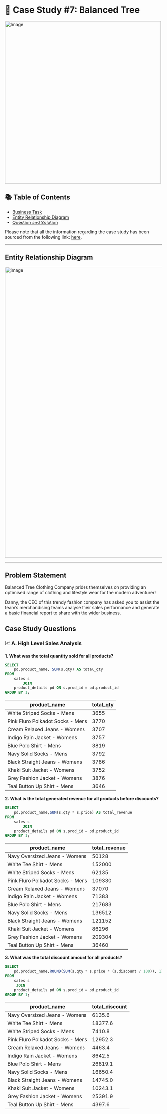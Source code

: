 # 🌲 Case Study #7: Balanced Tree
<img src="https://github.com/katiehuangx/8-Week-SQL-Challenge/assets/81607668/8ada3c0c-e90a-47a7-9a5c-8ffd6ee3eef8" alt="Image" width="500" height="520">

## 📚 Table of Contents
- [Business Task](#problem-statement)
- [Entity Relationship Diagram](#entity-relationship-diagram)
- [Question and Solution](#case-Study-questions)

Please note that all the information regarding the case study has been sourced from the following link: [here](https://8weeksqlchallenge.com/case-study-7/). 

***
## Entity Relationship Diagram

<img width="932" alt="image" src="https://github.com/katiehuangx/8-Week-SQL-Challenge/assets/81607668/2ce4df84-2b05-4fe9-a50c-47c903b392d5">

***
## Problem Statement

Balanced Tree Clothing Company prides themselves on providing an optimised range of clothing and lifestyle wear for the modern adventurer!

Danny, the CEO of this trendy fashion company has asked you to assist the team’s merchandising teams analyse their sales performance and generate a basic financial report to share with the wider business.

## Case Study Questions

### 📈 A. High Level Sales Analysis

**1. What was the total quantity sold for all products?**

```sql
SELECT 
    pd.product_name, SUM(s.qty) AS total_qty
FROM
    sales s
        JOIN
    product_details pd ON s.prod_id = pd.product_id
GROUP BY 1;
```

| product_name                     | total_qty |
| ------------------------------   | --------- |
|White Striped Socks - Mens        |  3655     |
|Pink Fluro Polkadot Socks - Mens  |  3770     |
|Cream Relaxed Jeans - Womens	   |  3707     |
|Indigo Rain Jacket - Womens       |  3757     |
|Blue Polo Shirt - Mens            |  3819     |
|Navy Solid Socks - Mens	       |  3792     |
|Black Straight Jeans - Womens     |  3786     |
|Khaki Suit Jacket - Womens	       |  3752     |
|Grey Fashion Jacket - Womens	   |  3876     |
|Teal Button Up Shirt - Mens	   |  3646     |

**2. What is the total generated revenue for all products before discounts?**

```sql
SELECT 
    pd.product_name,SUM(s.qty * s.price) AS total_revenue
FROM
    sales s
        JOIN
    product_details pd ON s.prod_id = pd.product_id
GROUP BY 1;
```
|         product_name           | total_revenue |
| ------------------------------ | ------------- |
|Navy Oversized Jeans - Womens   |	    50128    |
|White Tee Shirt - Mens          |	    152000   |
|White Striped Socks - Mens      |	    62135    |
|Pink Fluro Polkadot Socks - Mens|	    109330   |
|Cream Relaxed Jeans - Womens    |	    37070    |
|Indigo Rain Jacket - Womens     |	    71383    |
|Blue Polo Shirt - Mens          |	    217683   |
|Navy Solid Socks - Mens         |	    136512   |
|Black Straight Jeans - Womens   |	    121152   |
|Khaki Suit Jacket - Womens      |	    86296    |
|Grey Fashion Jacket - Womens    |	    209304   |
|Teal Button Up Shirt - Mens     |  	36460    |

**3. What was the total discount amount for all products?**

```sql
SELECT 
    pd.product_name,ROUND(SUM(s.qty * s.price * (s.discount / 100)), 1) AS total_discount
FROM
    sales s
     JOIN
    product_details pd ON s.prod_id = pd.product_id
GROUP BY 1;
```


|         product_name           |total_discount |
| ------------------------------ | ------------- |
|Navy Oversized Jeans - Womens   |	   6135.6    |
|White Tee Shirt - Mens          |	   18377.6   |
|White Striped Socks - Mens      |	   7410.8    |
|Pink Fluro Polkadot Socks - Mens|	   12952.3   |
|Cream Relaxed Jeans - Womens    |	   4463.4    |
|Indigo Rain Jacket - Womens     |	   8642.5    |
|Blue Polo Shirt - Mens          |	   26819.1   |
|Navy Solid Socks - Mens         |	   16650.4   |
|Black Straight Jeans - Womens   |	   14745.0   |
|Khaki Suit Jacket - Womens      |	   10243.1   |
|Grey Fashion Jacket - Womens    |	   25391.9   |
|Teal Button Up Shirt - Mens     |     4397.6    |


